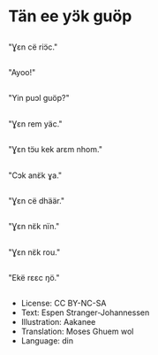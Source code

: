 # Tän ee yɔ̈k guöp

##
"Ɣεn cë riɔ̈c."

##
"Ayoo!"

##
"Yin puɔl guöp?"

##
"Ɣεn rem yäc."

##
"Ɣεn tɔ̈u kek arεm nhom."

##
"Cɔk anɛ̈k ɣa."

##
"Ɣεn cë dhäär."

##
"Ɣεn nɛ̈k nïn."

##
"Ɣεn nɛ̈k rou."

##
"Ekë rεεc ŋö."

##
* License: CC BY-NC-SA
* Text: Espen Stranger-Johannessen
* Illustration: Aakanee
* Translation: Moses Ghuem wol
* Language: din
